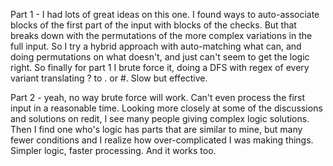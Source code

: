Part 1 - I had lots of great ideas on this one.  I found ways to auto-associate blocks of the first part of the input with blocks of the checks.  But that breaks down with the permutations of the more complex variations in the full input.  So I try a hybrid approach with auto-matching what can, and doing permutations on what doesn't, and just can't seem to get the logic right.  So finally for part 1 I brute force it, doing a DFS with regex of every variant translating ? to . or #.  Slow but effective.

Part 2 - yeah, no way brute force will work.  Can't even process the first input in a reasonable time.  Looking more closely at some of the discussions and solutions on redit, I see many people giving complex logic solutions.  Then I find one who's logic has parts that are similar to mine, but many fewer conditions and I realize how over-complicated I was making things.  Simpler logic, faster processing.  And it works too.